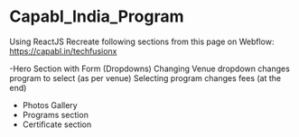 # Capabl_India_Program
Using ReactJS
Recreate following sections from this page on Webflow: https://capabl.in/techfusionx

-Hero Section with Form (Dropdowns)
Changing Venue dropdown changes program to select (as per venue)
Selecting program changes fees (at the end)
- Photos Gallery
- Programs section
- Certificate section
